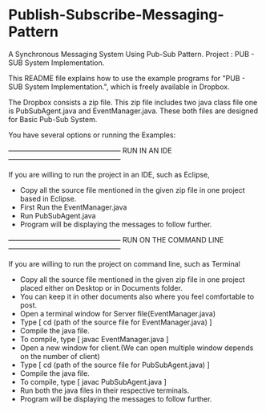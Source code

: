 # Publish-Subscribe-Messaging-Pattern
A Synchronous Messaging System Using Pub-Sub Pattern.
Project : PUB - SUB System Implementation.

This README file explains how to use the example programs for "PUB - SUB System Implementation.", which is freely available in Dropbox.

The Dropbox consists a zip file. This zip file includes two java class file one is PubSubAgent.java and EventManager.java. These both files are designed for Basic Pub-Sub System.

You have several options or running the Examples:

———————————————— RUN IN AN IDE ————————————————

If you are willing to run the project in an IDE, such as Eclipse, 
- Copy all the source file mentioned in the given zip file in one project based in Eclipse.
- First Run the EventManager.java
- Run PubSubAgent.java
- Program will be displaying the messages to follow further.

———————————————— RUN ON THE COMMAND LINE ————————————————

If you are willing to run the project on command line, such as Terminal
- Copy all the source file mentioned in the given zip file in one project placed either on Desktop or in Documents folder.
- You can keep it in other documents also where you feel comfortable to post.
- Open a terminal window for Server file(EventManager.java)
- Type [ cd (path of the source file for EventManager.java) ]
- Compile the java file. 
- To compile, type [ javac EventManager.java ]
- Open a new window for client.(We can open multiple window depends on the number of client)
- Type [ cd (path of the source file for PubSubAgent.java) ]
- Compile the java file. 
- To compile, type [ javac PubSubAgent.java ]
- Run both the java files in their respective terminals.
- Program will be displaying the messages to follow further.
